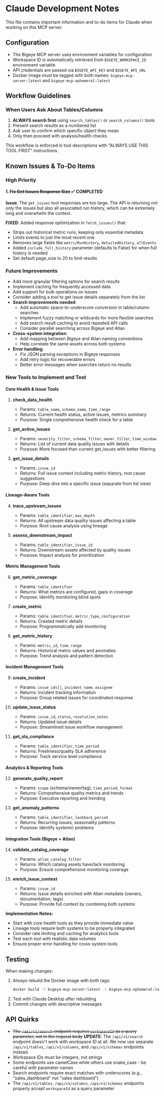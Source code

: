 # Claude Development Notes

This file contains important information and to-do items for Claude when working on this MCP server.

## Configuration

- The Bigeye MCP server uses environment variables for configuration
- Workspace ID is automatically retrieved from `BIGEYE_WORKSPACE_ID` environment variable
- API credentials are passed via `BIGEYE_API_KEY` and `BIGEYE_API_URL`
- Docker image must be tagged with both names: `bigeye-mcp-server:latest` and `bigeye-mcp-ephemeral:latest`

## Workflow Guidelines

### When Users Ask About Tables/Columns
1. **ALWAYS search first** using `search_tables()` or `search_columns()` tools
2. Present search results as a numbered list
3. Ask user to confirm which specific object they mean
4. Only then proceed with analysis/health checks

This workflow is enforced in tool descriptions with "ALWAYS USE THIS TOOL FIRST" instructions.

## Known Issues & To-Do Items

### High Priority

#### 1. ~~Fix Get Issues Response Size~~ ✅ COMPLETED
**Issue**: The `get_issues` tool responses are too large. The API is returning not only the issues but also all associated run history, which can be extremely long and overwhelm the context.

**FIXED**: Added response optimization in `fetch_issues()` that:
- Strips out historical metric runs, keeping only essential metadata
- Limits events to just the most recent one
- Removes large fields like `metricRunHistory`, `detailedHistory`, `allEvents`
- Added `include_full_history` parameter (defaults to False) for when full history is needed
- Set default page_size to 20 to limit results

### Future Improvements

- Add more granular filtering options for search results
- Implement caching for frequently accessed data
- Add support for bulk operations on issues
- Consider adding a tool to get issue details separately from the list
- **Search improvements needed**:
  - Add automatic space-to-underscore conversion in table/column searches
  - Implement fuzzy matching or wildcards for more flexible searches
  - Add search result caching to avoid repeated API calls
  - Consider parallel searching across Bigeye and Atlan
- **Cross-system integration**:
  - Add mapping between Bigeye and Atlan naming conventions
  - Help correlate the same assets across both systems
- **Error handling**:
  - Fix JSON parsing exceptions in Bigeye responses
  - Add retry logic for recoverable errors
  - Better error messages when searches return no results

### New Tools to Implement and Test

#### Core Health & Issue Tools

1. **check_data_health**
   - Params: `table_name`, `schema_name`, `time_range`
   - Returns: Current health status, active issues, metrics summary
   - Purpose: Single comprehensive health check for a table

2. **get_active_issues**
   - Params: `severity_filter`, `schema_filter`, `owner_filter`, `time_window`
   - Returns: List of current data quality issues with details
   - Purpose: More focused than current get_issues with better filtering

3. **get_issue_details**
   - Params: `issue_id`
   - Returns: Full issue context including metric history, root cause suggestions
   - Purpose: Deep dive into a specific issue (separate from list view)

#### Lineage-Aware Tools

4. **trace_upstream_issues**
   - Params: `table_identifier`, `max_depth`
   - Returns: All upstream data quality issues affecting a table
   - Purpose: Root cause analysis using lineage

5. **assess_downstream_impact**
   - Params: `table_identifier`, `issue_id`
   - Returns: Downstream assets affected by quality issues
   - Purpose: Impact analysis for prioritization

#### Metric Management Tools

6. **get_metric_coverage**
   - Params: `table_identifier`
   - Returns: What metrics are configured, gaps in coverage
   - Purpose: Identify monitoring blind spots

7. **create_metric**
   - Params: `table_identifier`, `metric_type`, `configuration`
   - Returns: Created metric details
   - Purpose: Programmatically add monitoring

8. **get_metric_history**
   - Params: `metric_id`, `time_range`
   - Returns: Historical metric values and anomalies
   - Purpose: Trend analysis and pattern detection

#### Incident Management Tools

9. **create_incident**
   - Params: `issue_ids[]`, `incident_name`, `assignee`
   - Returns: Incident tracking information
   - Purpose: Group related issues for coordinated response

10. **update_issue_status**
    - Params: `issue_id`, `status`, `resolution_notes`
    - Returns: Updated issue details
    - Purpose: Streamlined issue workflow management

11. **get_sla_compliance**
    - Params: `table_identifier`, `time_period`
    - Returns: Freshness/quality SLA adherence
    - Purpose: Track service level compliance

#### Analytics & Reporting Tools

12. **generate_quality_report**
    - Params: `scope` (schema/owner/tag), `time_period`, `format`
    - Returns: Comprehensive quality metrics and trends
    - Purpose: Executive reporting and trending

13. **get_anomaly_patterns**
    - Params: `table_identifier`, `lookback_period`
    - Returns: Recurring issues, seasonality patterns
    - Purpose: Identify systemic problems

#### Integration Tools (Bigeye + Atlan)

14. **validate_catalog_coverage**
    - Params: `atlan_catalog_filter`
    - Returns: Which catalog assets have/lack monitoring
    - Purpose: Ensure comprehensive monitoring coverage

15. **enrich_issue_context**
    - Params: `issue_id`
    - Returns: Issue details enriched with Atlan metadata (owners, documentation, tags)
    - Purpose: Provide full context by combining both systems

**Implementation Notes:**
- Start with core health tools as they provide immediate value
- Lineage tools require both systems to be properly integrated
- Consider rate limiting and caching for analytics tools
- Test each tool with realistic data volumes
- Ensure proper error handling for cross-system tools

## Testing

When making changes:
1. Always rebuild the Docker image with both tags:
   ```bash
   docker build -t bigeye-mcp-server:latest -t bigeye-mcp-ephemeral:latest .
   ```
2. Test with Claude Desktop after rebuilding
3. Commit changes with descriptive messages

## API Quirks

- ~~The `/api/v1/search` endpoint requires `workspaceId` as a query parameter, not in the request body~~ **UPDATE**: The `/api/v1/search` endpoint doesn't work with workspace ID at all. We now use separate `/api/v1/tables`, `/api/v1/columns`, and `/api/v1/schemas` endpoints instead.
- Workspace IDs must be integers, not strings
- Some endpoints use camelCase while others use snake_case - be careful with parameter names
- Search endpoints require exact matches with underscores (e.g., "sales_dashboard" not "sales dashboard")
- The `/api/v1/tables`, `/api/v1/columns`, `/api/v1/schemas` endpoints properly accept `workspaceId` as a query parameter
